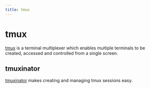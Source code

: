 ```yaml
---
title: tmux
---
```


# tmux

[tmux](https://github.com/tmux/tmux) is a terminal multiplexer which enables multiple terminals to be created, accessed and controlled from a single screen.

## tmuxinator

[tmuxinator](https://github.com/tmuxinator/tmuxinator) makes creating and managing tmux sessions easy.
